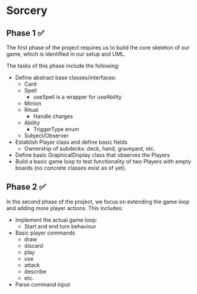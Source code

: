 # Sorcery
## Phase 1 ✅
The first phase of the project requires us to build the core skeleton of our game, which is identified in our setup and UML.

The tasks of this phase include the following:


- Define abstract base classes/interfaces:
  - Card
  - Spell
    - useSpell is a wrapper for useAbility
  - Minion
  - Ritual
    - Handle charges
  - Ability
    - TriggerType enum
  - Subject/Observer
- Establish Player class and define basic fields
  - Ownership of subdecks: deck, hand, graveyard, etc.
- Define basic GraphicalDisplay class that observes the Players
- Build a basic game loop to test functionality of two Players with empty boards (no concrete classes exist as of yet).

## Phase 2 ✅
In the second phase of the project, we focus on extending the game loop and adding more player actions. This includes:

- Implement the actual game loop:
  - Start and end turn behaviour
- Basic player commands
  - draw
  - discard
  - play
  - use
  - attack
  - describe
  - etc.
- Parse command input
